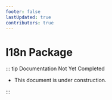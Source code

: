 ```yaml
---
footer: false
lastUpdated: true
contributors: true
---
```


# I18n Package

::: tip Documentation Not Yet Completed

- This document is under construction.

:::